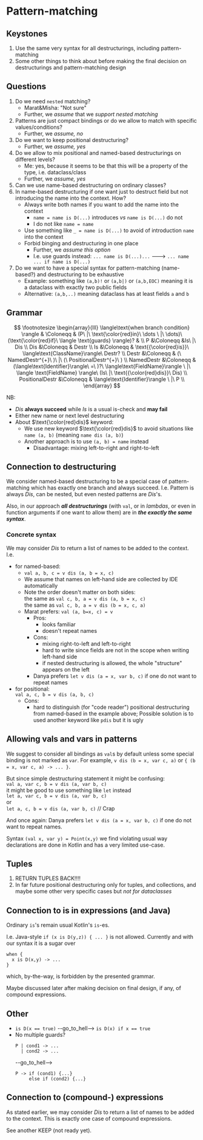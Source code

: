 # Pattern-matching

## Keystones

1. Use the same very syntax for all destructurings, including pattern-matching
2. Some other things to think about before making the final decision on destructurings and pattern-matching design


## Questions

1. Do we need `nested` matching?
   + Marat&Misha: "Not sure"
   + Further, we *assume* that we *support nested matching*
2. Patterns are just compact bindings or do we allow to match with specific values/conditions?
   + Further, we *assume, no*
3. Do we want to keep positional destructuring?
   + Further, we *assume, yes*
4. Do we allow to mix positional and named-based destructurings on different levels?
   + Me: yes, because it seems to be that this will be a property of the type, i.e. dataclass/class
   + Further, we *assume, yes*
5. Can we use name-based destructuring on ordinary classes?
6. In name-based destructuring if one want just to destruct field but not introducing the name into the context. How?
   + Always write both names if you want to add the name into the context
     - `name = name is D(...)` introduces *vs* `name is D(...)` do not
     - I do not like `name = name`
   + Use something like `_ = name is D(...)` to avoid of introduction `name` into the context
   + Forbid binging and destructuring in one place
     - Further, we *assume this option*
     - I.e. use guards instead:
      `... name is D(...)...` ---> `... name ... if name is D(...)`
5. Do we want to have a special syntax for pattern-matching (name-based?) and destructuring to be exhaustive
   + Example: something like `(a,b)!` or `(a,b|)` or `(a,b,EOC)` meaning it is a dataclass with exactly two public fields
   + Alternative: `(a,b,..)` meaning dataclass has at least fields `a` and `b`

## Grammar

$$
\footnotesize
\begin{array}{lll}
\langle\text{when branch condition} \rangle  & \Coloneqq & (P\ |\ \text{\color{red}in}\ \dots \ |\ \dots)\ (\text{\color{red}if}\ \langle \text{guards} \rangle)? & \\
P &\Coloneqq &Is\ |\ Dis \\
Dis &\Coloneqq & Destr \\
Is &\Coloneqq & \text{{\color{red}is}}\ \langle\text{ClassName}\rangle\ Destr? \\
Destr &\Coloneqq & (\ NamedDestr^{+}\ )\ |\ (\ PositionalDestr^{+}\ ) \\
NamedDestr &\Coloneqq & (\langle\text{Identifier}\rangle\ =\ )?\ \langle\text{FieldName}\rangle \ |\ \langle \text{FieldName} \rangle\ (Is\ |\ \text{{\color{red}dis}}\ Dis) \\
PositionalDestr &\Coloneqq & \langle\text{Identifier}\rangle \ |\ P \\
\end{array}
$$

NB: 
* $Dis$ **always succeed** while $Is$ is a usual is-check and **may fail**
* Either new name or next level destructuring
* About $\text{\color{red}dis}$ keyword:
  + We use new keyword $\text{\color{red}dis}$ to avoid situations like `name (a, b)` (meaning `name dis (a, b)`)
  + Another approach is to use `(a, b) = name` instead
    - Disadvantage: mixing left-to-right and right-to-left

## Connection to destructuring

We consider named-based destructuring to be a special case of pattern-matching which has exactly one branch and always succeed.
I.e. Pattern is always $Dis$, can be nested, but even nested patterns are $Dis$'s.

Also, in our approach ***all destructurings*** (with `val`, or in *lambdas*, or even in function arguments if one want to allow them) are in ***the exactly the same syntax***.

### Concrete syntax

We may consider $Dis$ to return a list of names to be added to the context. I.e.
* for named-based:
  + ```val a, b, c = v dis (a, b = x, c)```
  + We assume that names on left-hand side are collected by IDE automatically
  + Note the order doesn't matter on both sides:</br>
    the same as ```val c, b, a = v dis (a, b = x, c)```</br>
    the same as ```val c, b, a = v dis (b = x, c, a)```
  + Marat prefers: ```val (a, b=x, c) = v```
    - Pros: 
      * looks familiar
      * doesn't repeat names
    - Cons: 
      * mixing right-to-left and left-to-right 
      * hard to write since fields are not in the scope when writing left-hand side
      * if nested destructuring is allowed, the whole "structure" appears on the left
    - Danya prefers ```let v dis (a = x, var b, c)``` if one do not want to repeat names
* for positional: </br>
  ```val a, c, b = v dis (a, b, c)```
  - Cons: 
      * hard to distinguish (for "code reader") positional destructuring from named-based in the example above; Possible solution is to used another keyword like `pdis` but it is ugly

## Allowing vals and vars in patterns

We suggest to consider all bindings as `val`s by default unless some special binding is not marked as `var`.
For example, `v dis (b = x, var c, a)` or `{ (b = x, var c, a) -> ... }`.

But since simple destructuring statement it might be confusing:
</br>
```val a, var c, b = v dis (a, var b, c)```
</br>
it might be good to use something like `let` instead
</br>
```let a, var c, b = v dis (a, var b, c)```
</br>
or
</br>
```let a, c, b = v dis (a, var b, c)``` // Crap

And once again: Danya prefers ```let v dis (a = x, var b, c)``` if one do not want to repeat names.

Syntax `(val x, var y) = Point(x,y)` we find violating usual way declarations are done in Kotlin and has a very limited use-case. 

## Tuples

1. RETURN TUPLES BACK!!!!
2. In far future positional destructuring only for tuples, and collections, and maybe some other very specific cases but *not for dataclasses*

## Connection to is in expressions (and Java)

Ordinary `is`'s remain usual Kotlin's `is`-es.

I.e. Java-style `if (x is D(y,z)) { ... }` is not allowed.
Currently and with our syntax it is a sugar over
```
when {
  x is D(x,y) -> ...
}
```
which, by-the-way, is forbidden by the presented grammar.

Maybe discussed later after making decision on final design, if any, of compound expressions.

## Other

* `is D(x == true)` --go_to_hell--> `is D(x) if x == true`
* No multiple guards?
  ```
  P | cond1 -> ...
    | cond2 -> ...
  ```
  --go_to_hell-->
  ```
  P -> if (cond1) {...}
       else if (cond2) {...}
  ```

## Connection to (compound-) expressions

As stated earlier, we may consider $Dis$ to return a list of names to be added to the context.
This is exactly one case of compound expressions.

See another KEEP (not ready yet).
